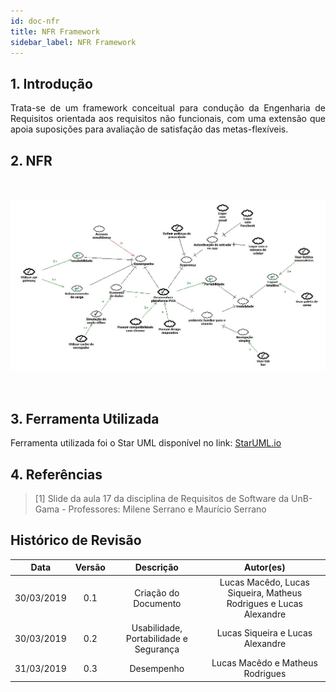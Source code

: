 ```yaml
---
id: doc-nfr
title: NFR Framework
sidebar_label: NFR Framework
---
```


## 1. Introdução

<p align="justify">Trata-se de um framework conceitual para condução da Engenharia de Requisitos orientada aos requisitos não funcionais, com uma extensão que apoia suposições para avaliação de satisfação das metas-flexíveis.</p>

## 2. NFR

<br>

![NFR - Versão 0.1](assets/nfr.jpeg)

<br>

## 3. Ferramenta Utilizada

Ferramenta utilizada foi o Star UML disponível no link: 
[StarUML.io](http://staruml.io/)

## 4. Referências
>[1] Slide da aula 17 da disciplina de Requisitos de Software da UnB-Gama - Professores: Milene Serrano e Maurício Serrano

## Histórico de Revisão

| Data | Versão | Descrição | Autor(es) |
|:--:|:--:|:--:|:--:|
| 30/03/2019 | 0.1 | Criação do Documento | Lucas Macêdo, Lucas Siqueira, Matheus Rodrigues e Lucas Alexandre |
| 30/03/2019 | 0.2 | Usabilidade, Portabilidade e Segurança | Lucas Siqueira e Lucas Alexandre |
| 31/03/2019 | 0.3 | Desempenho | Lucas Macêdo e Matheus Rodrigues |